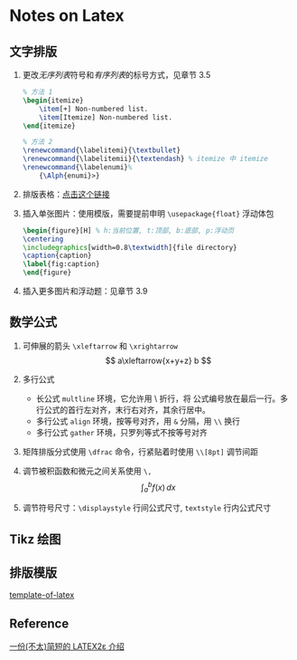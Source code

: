# Notes on Latex

## 文字排版

1. 更改*无序列表*符号和*有序列表*的标号方式，见章节 3.5 
    ```latex 
    % 方法 1
    \begin{itemize}
        \item[+] Non-numbered list. 
        \item[Itemize] Non-numbered list. 
    \end{itemize}

    % 方法 2
    \renewcommand{\labelitemi}{\textbullet}
    \renewcommand{\labelitemii}{\textendash} % itemize 中 itemize
    \renewcommand{\labelenumi}%
        {\Alph{enumi}>}
    ```

2. 排版表格：[点击这个链接](https://www.tablesgenerator.com)
3. 插入单张图片：使用模版，需要提前申明 `\usepackage{float}` 浮动体包
    ```latex
    \begin{figure}[H] % h:当前位置, t:顶部, b:底部, p:浮动页
	\centering
	\includegraphics[width=0.8\textwidth]{file directory}
	\caption{caption}
	\label{fig:caption}
    \end{figure}
    ```
4. 插入更多图片和浮动题：见章节 3.9

## 数学公式

1. 可伸展的箭头 `\xleftarrow` 和 `\xrightarrow`
    $$
    a\xleftarrow{x+y+z} b
    $$

2. 多行公式
    - 长公式 `multline` 环境，它允许用 \\ 折行，将 公式编号放在最后一行。多行公式的首行左对齐，末行右对齐，其余行居中。
    - 多行公式 `align` 环境，按等号对齐，用 `&` 分隔，用 `\\` 换行
    - 多行公式 `gather` 环境，只罗列等式不按等号对齐

3. 矩阵排版分式使用 `\dfrac` 命令，行紧贴着时使用 `\\[8pt]` 调节间距
4. 调节被积函数和微元之间关系使用 `\,` 
    $$
    \int_a^b f(x) \, dx
    $$

5. 调节符号尺寸：`\displaystyle` 行间公式尺寸, `textstyle` 行内公式尺寸

## Tikz 绘图


## 排版模版

[template-of-latex](template.tex)

## Reference 

[一份(不太)简短的 LATEX2ε 介绍](assets/lshort-zh-cn.pdf)
